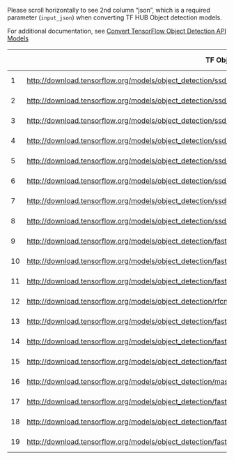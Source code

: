 Please scroll horizontally to see 2nd column “json”, which is a required parameter (`input_json`) when converting TF HUB Object detection models.


For additional documentation, see [Convert TensorFlow Object Detection API Models](https://docs.openvino.ai/latest/openvino_docs_MO_DG_prepare_model_convert_model_tf_specific_Convert_Object_Detection_API_Models.html)


|    	| TF Object Detection Model URL (TF2)                                                                                                    	| json                     	| Precision type 	|
|----	|----------------------------------------------------------------------------------------------------------------------------------------	|--------------------------	|----------------	|
| 1  	| http://download.tensorflow.org/models/object_detection/ssd_mobilenet_v1_coco_2018_01_28.tar.gz                                         	| ssd_v2_support.json      	| FP16, FP32     	|
| 2  	| http://download.tensorflow.org/models/object_detection/ssd_mobilenet_v1_0.75_depth_300x300_coco14_sync_2018_07_03.tar.gz               	| ssd_v2_support.json      	| FP16, FP32     	|
| 3  	| http://download.tensorflow.org/models/object_detection/ssd_mobilenet_v1_ppn_shared_box_predictor_300x300_coco14_sync_2018_07_03.tar.gz 	| ssd_v2_support.json      	| FP16, FP32     	|
| 4  	| http://download.tensorflow.org/models/object_detection/ssd_mobilenet_v1_fpn_shared_box_predictor_640x640_coco14_sync_2018_07_03.tar.gz 	| ssd_v2_support.json      	| FP16, FP32     	|
| 5  	| http://download.tensorflow.org/models/object_detection/ssd_resnet50_v1_fpn_shared_box_predictor_640x640_coco14_sync_2018_07_03.tar.gz  	| ssd_v2_support.json      	| FP16, FP32     	|
| 6  	| http://download.tensorflow.org/models/object_detection/ssd_mobilenet_v2_coco_2018_03_29.tar.gz                                         	| ssd_v2_support.json      	| FP16, FP32     	|
| 7  	| http://download.tensorflow.org/models/object_detection/ssdlite_mobilenet_v2_coco_2018_05_09.tar.gz                                     	| ssd_v2_support.json      	| FP16, FP32     	|
| 8  	| http://download.tensorflow.org/models/object_detection/ssd_inception_v2_coco_2018_01_28.tar.gz                                         	| ssd_v2_support.json      	| FP16, FP32     	|
| 9  	| http://download.tensorflow.org/models/object_detection/faster_rcnn_inception_v2_coco_2018_01_28.tar.gz                                 	| faster_rcnn_support.json 	| FP16, FP32     	|
| 10 	| http://download.tensorflow.org/models/object_detection/faster_rcnn_resnet50_coco_2018_01_28.tar.gz                                     	| faster_rcnn_support.json 	| FP16, FP32     	|
| 11 	| http://download.tensorflow.org/models/object_detection/faster_rcnn_resnet50_lowproposals_coco_2018_01_28.tar.gz                        	| faster_rcnn_support.json 	| FP16, FP32     	|
| 12 	| http://download.tensorflow.org/models/object_detection/rfcn_resnet101_coco_2018_01_28.tar.gz                                           	| rfcn_support.json        	| FP16, FP32     	|
| 13 	| http://download.tensorflow.org/models/object_detection/faster_rcnn_resnet101_coco_2018_01_28.tar.gz                                    	| faster_rcnn_support.json 	| FP16, FP32     	|
| 14 	| http://download.tensorflow.org/models/object_detection/faster_rcnn_resnet101_lowproposals_coco_2018_01_28.tar.gz                       	| faster_rcnn_support.json 	| FP16, FP32     	|
| 15 	| http://download.tensorflow.org/models/object_detection/faster_rcnn_inception_resnet_v2_atrous_lowproposals_coco_2018_01_28.tar.gz      	| faster_rcnn_support.json 	| FP16, FP32     	|
| 16 	| http://download.tensorflow.org/models/object_detection/mask_rcnn_inception_resnet_v2_atrous_coco_2018_01_28.tar.gz                     	| mask_rcnn_support.json   	| FP16, FP32     	|
| 17 	| http://download.tensorflow.org/models/object_detection/faster_rcnn_resnet101_kitti_2018_01_28.tar.gz                                   	| faster_rcnn_support.json 	| FP16, FP32     	|
| 18 	| http://download.tensorflow.org/models/object_detection/faster_rcnn_inception_resnet_v2_atrous_lowproposals_oid_2018_01_28.tar.gz       	| faster_rcnn_support.json 	| FP16, FP32     	|
| 19 	| http://download.tensorflow.org/models/object_detection/faster_rcnn_resnet101_ava_v2.1_2018_04_30.tar.gz                                	| faster_rcnn_support.json 	| FP16, FP32     	|